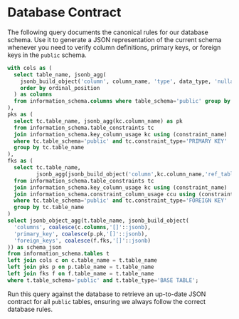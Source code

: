 # Database Contract

The following query documents the canonical rules for our database schema. Use it to generate a JSON representation of the current schema whenever you need to verify column definitions, primary keys, or foreign keys in the `public` schema.

```sql
with cols as (
  select table_name, jsonb_agg(
    jsonb_build_object('column', column_name, 'type', data_type, 'nullable', (is_nullable='YES'), 'default', coalesce(column_default,''))
    order by ordinal_position
  ) as columns
  from information_schema.columns where table_schema='public' group by table_name
),
pks as (
  select tc.table_name, jsonb_agg(kc.column_name) as pk
  from information_schema.table_constraints tc
  join information_schema.key_column_usage kc using (constraint_name)
  where tc.table_schema='public' and tc.constraint_type='PRIMARY KEY'
  group by tc.table_name
),
fks as (
  select tc.table_name,
         jsonb_agg(jsonb_build_object('column',kc.column_name,'ref_table',ccu.table_name,'ref_column',ccu.column_name)) as fks
  from information_schema.table_constraints tc
  join information_schema.key_column_usage kc using (constraint_name)
  join information_schema.constraint_column_usage ccu using (constraint_name)
  where tc.table_schema='public' and tc.constraint_type='FOREIGN KEY'
  group by tc.table_name
)
select jsonb_object_agg(t.table_name, jsonb_build_object(
  'columns', coalesce(c.columns,'[]'::jsonb),
  'primary_key', coalesce(p.pk,'[]'::jsonb),
  'foreign_keys', coalesce(f.fks,'[]'::jsonb)
)) as schema_json
from information_schema.tables t
left join cols c on c.table_name = t.table_name
left join pks p on p.table_name = t.table_name
left join fks f on f.table_name = t.table_name
where t.table_schema='public' and t.table_type='BASE TABLE';
```

Run this query against the database to retrieve an up-to-date JSON contract for all `public` tables, ensuring we always follow the correct database rules.
